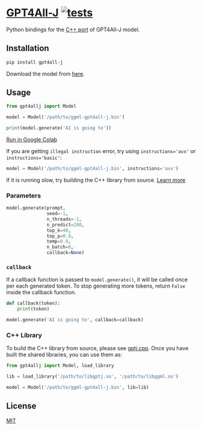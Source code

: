 # [GPT4All-J](https://github.com/marella/gpt4all-j) [![tests](https://github.com/marella/gpt4all-j/actions/workflows/tests.yml/badge.svg)](https://github.com/marella/gpt4all-j/actions/workflows/tests.yml)

Python bindings for the [C++ port][gptj.cpp] of GPT4All-J model.

## Installation

```sh
pip install gpt4all-j
```

Download the model from [here](https://gpt4all.io/models/ggml-gpt4all-j.bin).

## Usage

```py
from gpt4allj import Model

model = Model('/path/to/ggml-gpt4all-j.bin')

print(model.generate('AI is going to'))
```

[Run in Google Colab](https://colab.research.google.com/drive/1bd38-i1Qlx6_MvJyCTJOy7t8eHSNnqAx)

If you are getting `illegal instruction` error, try using `instructions='avx'` or `instructions='basic'`:

```py
model = Model('/path/to/ggml-gpt4all-j.bin', instructions='avx')
```

If it is running slow, try building the C++ library from source. [Learn more](https://github.com/marella/gpt4all-j#c-library)

### Parameters

```py
model.generate(prompt,
               seed=-1,
               n_threads=-1,
               n_predict=200,
               top_k=40,
               top_p=0.9,
               temp=0.9,
               n_batch=8,
               callback=None)
```

### `callback`

If a callback function is passed to `model.generate()`, it will be called once per each generated token. To stop generating more tokens, return `False` inside the callback function.

```py
def callback(token):
    print(token)

model.generate('AI is going to', callback=callback)
```

### C++ Library

To build the C++ library from source, please see [gptj.cpp][gptj.cpp]. Once you have built the shared libraries, you can use them as:

```py
from gpt4allj import Model, load_library

lib = load_library('/path/to/libgptj.so', '/path/to/libggml.so')

model = Model('/path/to/ggml-gpt4all-j.bin', lib=lib)
```

## License

[MIT](https://github.com/marella/gpt4all-j/blob/main/LICENSE)

[gptj.cpp]: https://github.com/marella/gptj.cpp

